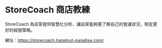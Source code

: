 # StoreCoach 商店教練

StoreCoach 為店家提供智慧化分析，讓店家能夠更了解自己的營運狀況，制定更好的經營策略。

網址：https://storecoach.hazelnut-paradise.com/
